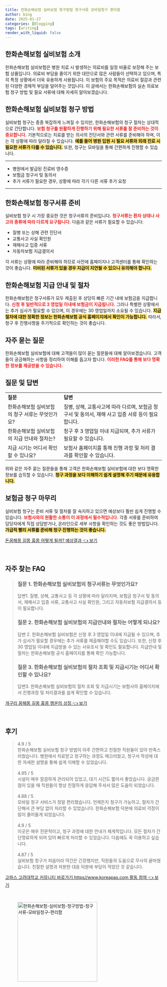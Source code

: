 ```yaml
---
title: 한화손해보험 실비보험 청구방법 청구서류 모바일청구 편리함
author: bing
date: 2025-01-27
categories: [Blogging]
tags: [writing]
render_with_liquid: false
---
```



<h2 id='한화손해보험_실비보험_소개'>한화손해보험 실비보험 소개</h2>

<p>한화손해보험 실비보험은 병원 치료 시 발생하는 의료비를 일정 비율로 보장해 주는 보험 상품입니다. 의료비 부담을 줄이기 위한 대안으로 많은 사람들이 선택하고 있으며, 특히 특정 상황에서 더욱 유용하게 사용됩니다. 이 보험의 주요 목적은 의료비 절감과 관련된 다양한 경제적 부담을 덜어주는 것입니다. 이 글에서는 한화손해보험의 실손 의료보험 청구 방법 및 필요 서류에 대해 자세히 알아보겠습니다.</p>

<h2 id='한화손해보험_실비보험_청구방법'>한화손해보험 실비보험 청구 방법</h2>

<p>실비보험 청구는 종종 복잡하게 느껴질 수 있지만, 한화손해보험의 청구 절차는 상대적으로 간단합니다. <b><span style="color: #ee2323;">보험 청구를 원활하게 진행하기 위해 필요한 서류를 잘 준비하는 것이 중요합니다.</span></b> 기본적으로는 치료를 받는 의사의 진단서와 관련 서류를 준비해야 하며, 이는 각 상황에 따라 달라질 수 있습니다. <b><span style="background-color: #ffe066;">예를 들어 병원 입원 시 필요 서류와 외래 진료 시 필요한 서류가 다를 수 있습니다.</span></b> 또한, 청구는 모바일을 통해 간편하게 진행할 수 있습니다.</p>

<hr />

<ul>
    <li>병원에서 발급된 진료비 영수증</li>
    <li>보험금 청구서 및 동의서</li>
    <li>추가 서류가 필요한 경우, 상황에 따라 각기 다른 서류 추가 요청</li>
</ul>

<hr />

<h2 id='한화손해보험_청구서류_준비'>한화손해보험 청구서류 준비</h2>

<p>실비보험 청구 시 가장 중요한 것은 청구서류의 준비입니다. <b><span style="color: #ee2323;">청구서류는 환자 상태나 사고의 종류에 따라 다르게 요구됩니다.</span></b> 다음과 같은 서류가 필요할 수 있습니다:</p>

<ul>
    <li>질병 또는 상해 관련 진단서</li>
    <li>교통사고 사실 확인원</li>
    <li>재해사고 입증 서류</li>
    <li>자동차보험 지급결의서</li>
</ul>

<p>각 서류는 상황에 따라 준비해야 하므로 사전에 홈페이지나 고객센터를 통해 확인하는 것이 좋습니다. <b><span style="background-color: #ffe066;">미비된 서류가 있을 경우 지급이 지연될 수 있으니 유의해야 합니다.</span></b></p>

<h2 id='한화손해보험_지급안내_및_절차'>한화손해보험 지급 안내 및 절차</h2>

<p>한화손해보험은 청구서류가 모두 제출된 후 상당히 빠른 기간 내에 보험금을 지급합니다. <b><span style="color: #ee2323;">신청 후 일반적으로 3 영업일 이내에 보험금이 지급됩니다.</span></b> 그러나 특별한 상황에서는 추가 심사가 필요할 수 있으며, 이 경우에는 30 영업일까지 소요될 수 있습니다. <b><span style="background-color: #ffe066;">지급 절차에 대한 정확한 정보는 한화손해보험 공식 홈페이지에서 확인이 가능합니다.</span></b> 따라서, 청구 후 진행사항을 주기적으로 확인하는 것이 좋습니다.</p>

<h2 id='자주_묻는_질문'>자주 묻는 질문</h2>

<p>한화손해보험 실비보험에 대해 고객들이 많이 묻는 질문들에 대해 알아보겠습니다. 고객들이 궁금해하는 사항을 정리하여 이해를 돕고자 합니다. <b><span style="color: #ee2323;">이러한 FAQ를 통해 보다 명확한 정보를 제공받을 수 있습니다.</span></b></p>

<h2 id='질문_및_답변'>질문 및 답변</h2>

<table>
    <tr>
        <td><b>질문</b></td>
        <td><b>답변</b></td>
    </tr>
    <tr>
        <td>한화손해보험 실비보험의 청구 서류는 무엇인가요?</td>
        <td>질병, 상해, 교통사고에 따라 다르며, 보험금 청구서 및 동의서, 재해 사고 입증 서류 등이 필요합니다.</td>
    </tr>
    <tr>
        <td>한화손해보험 실비보험의 지급 안내와 절차는?</td>
        <td>청구 후 3 영업일 이내 지급되며, 추가 서류가 필요할 수 있습니다.</td>
    </tr>
    <tr>
        <td>지급 시기는 어디서 확인할 수 있나요?</td>
        <td>보험사 홈페이지를 통해 진행 과정 및 처리 결과를 확인할 수 있습니다.</td>
    </tr>
</table>

<p>위와 같은 자주 묻는 질문들을 통해 고객은 한화손해보험 실비보험에 대한 보다 명확한 정보를 습득할 수 있습니다. <b><span style="background-color: #ffe066;">청구 과정을 보다 이해하기 쉽게 설명해 주기 때문에 유용합니다.</span></b></p>

<h2 id='보험금_청구_마무리'>보험금 청구 마무리</h2>

<p>실비보험 청구는 준비 서류 및 절차를 잘 숙지하고 있으면 예상보다 훨씬 쉽게 진행할 수 있습니다. <b><span style="color: #ee2323;">보험사와의 원활한 소통이 이 과정에서 필수적입니다.</span></b> 각종 서류를 준비하여 담당자에게 직접 상담받거나, 온라인으로 세부 사항을 확인하는 것도 좋은 방법입니다. <b><span style="background-color: #ffe066;">가급적 빨리 서류를 준비해 청구 진행하는 것이 좋습니다.</span></b></p>


<p><a class="click-button" title="돈꿈해몽 길몽 흉몽 어떻게 될까? 예상결과" href="https://aptwhite.github.io/posts/%EB%8F%88%EA%BF%88%ED%95%B4%EB%AA%BD-%EA%B8%B8%EB%AA%BD-%ED%9D%89%EB%AA%BD-%EC%96%B4%EB%96%BB%EA%B2%8C-%EB%90%A0%EA%B9%8C-%EC%98%88%EC%83%81%EA%B2%B0%EA%B3%BC/" rel="dofollow">돈꿈해몽 길몽 흉몽 어떻게 될까? 예상결과 👈 보기</a></p><br>
<h2 id='자주_찾는_FAQ'>자주 찾는 FAQ</h2>
<div itemscope="" itemtype="https://schema.org/FAQPage"> 
<blockquote> 
<div itemscope="" itemprop="mainEntity" itemtype="https://schema.org/Question"> 
<h3 itemprop="name">질문 1. 한화손해보험 실비보험의 청구서류는 무엇인가요?</h3> 
<div itemscope="" itemprop="acceptedAnswer" itemtype="https://schema.org/Answer"> 
<span itemprop="text"> 
<p>답변1. 질병, 상해, 교통사고 등 각 상황에 따라 달라지며, 보험금 청구서 및 동의서, 재해사고 입증 서류, 교통사고 사실 확인원, 그리고 자동차보험 지급결의서 등이 필요합니다.</p> 
</span> 
</div> 
</div> 
<div itemscope="" itemprop="mainEntity" itemtype="https://schema.org/Question"> 
<h3 itemprop="name">질문 2. 한화손해보험 실비보험의 지급안내와 절차는 어떻게 되나요?</h3> 
<div itemscope="" itemprop="acceptedAnswer" itemtype="https://schema.org/Answer"> 
<span itemprop="text"> 
<p>답변 2. 한화손해보험 실비보험은 신청 후 3 영업일 이내에 지급될 수 있으며, 추가 심사가 필요할 경우에는 추가 서류를 제출해야할 수도 있습니다. 또한, 신청 후 30 영업일 이내에 지급받을 수 있는 사유조사 및 확인도 필요합니다. 지급안내 및 절차는 한화손해보험 공식 홈페이지를 통해 확인 가능합니다.</p> 
</span> 
</div> 
</div> 
<div itemscope="" itemprop="mainEntity" itemtype="https://schema.org/Question"> 
<h3 itemprop="name">질문 3. 한화손해보험 실비보험의 절차 조회 및 지급시기는 어디서 확인할 수 있나요?</h3> 
<div itemscope="" itemprop="acceptedAnswer" itemtype="https://schema.org/Answer"> 
<span itemprop="text"> 
<p>답변3. 한화손해보험 실비보험의 절차 조회 및 지급시기는 보험사의 홈페이지에서 진행과정 및 처리결과를 쉽게 확인할 수 있습니다.</p> 
</span> 
</div> 
</div> 
</blockquote> 
</div>
<p><a class="click-button" title="개구리 꿈해몽 길몽 흉몽 행운의 상징" href="https://aptwhite.github.io/posts/%EA%B0%9C%EA%B5%AC%EB%A6%AC-%EA%BF%88%ED%95%B4%EB%AA%BD-%EA%B8%B8%EB%AA%BD-%ED%9D%89%EB%AA%BD-%ED%96%89%EC%9A%B4%EC%9D%98-%EC%83%81%EC%A7%95/" rel="dofollow">개구리 꿈해몽 길몽 흉몽 행운의 상징 👈 보기</a></p><br>
<h2 id='후기'>후기</h2>
<div itemscope itemtype="https://schema.org/Product">
  <blockquote>
  <div itemprop="review" itemscope itemtype="https://schema.org/Review">
      <div itemprop="reviewRating" itemscope itemtype="https://schema.org/Rating"> <span itemprop="ratingValue">4.9</span> / <span itemprop="bestRating">5</span> </div>
      <span itemprop="reviewBody">한화손해보험 실비보험 청구 방법이 아주 간편하고 친절한 직원들이 있어 만족스러웠습니다. 병원에서 치료받고 청구하는 과정도 매끄러웠고, 청구서 작성에 대한 자세한 설명을 통해 쉽게 이해할 수 있었습니다.</span>
  </div>
  <br>
  <div itemprop="review" itemscope itemtype="https://schema.org/Review">
      <div itemprop="reviewRating" itemscope itemtype="https://schema.org/Rating"> <span itemprop="ratingValue">4.95</span> / <span itemprop="bestRating">5</span> </div>
      <span itemprop="reviewBody">시설이 매우 깔끔하게 관리되어 있었고, 대기 시간도 짧아서 좋았습니다. 궁금한 점이 있을 때 직원들이 항상 친절하게 응답해 주셔서 많은 도움이 되었습니다.</span>
  </div>
  <br>
  <div itemprop="review" itemscope itemtype="https://schema.org/Review">
      <div itemprop="reviewRating" itemscope itemtype="https://schema.org/Rating"> <span itemprop="ratingValue">4.88</span> / <span itemprop="bestRating">5</span> </div>
      <span itemprop="reviewBody">모바일 청구 서비스가 정말 편리했습니다. 언제든지 청구가 가능하고, 절차가 간단해서 큰 부담 없이 처리할 수 있었습니다. 한화손해보험 덕분에 의료비 걱정이 많이 줄어들게 되었습니다.</span>
  </div>
  <br>
  <div itemprop="review" itemscope itemtype="https://schema.org/Review">
      <div itemprop="reviewRating" itemscope itemtype="https://schema.org/Rating"> <span itemprop="ratingValue">4.9</span> / <span itemprop="bestRating">5</span> </div>
      <span itemprop="reviewBody">이곳은 매우 전문적이고, 청구 과정에 대한 안내가 체계적입니다. 모든 절차가 간단명료하게 되어 있어 빠르게 처리할 수 있었습니다. 다음에도 꼭 이용하고 싶습니다.</span>
  </div>
  <br>
  <div itemprop="review" itemscope itemtype="https://schema.org/Review">
      <div itemprop="reviewRating" itemscope itemtype="https://schema.org/Rating"> <span itemprop="ratingValue">4.87</span> / <span itemprop="bestRating">5</span> </div>
      <span itemprop="reviewBody">실비보험 청구가 처음이라 약간은 긴장했지만, 직원들의 도움으로 무사히 끝마쳤습니다. 친절한 설명과 차분한 대응 덕분에 부담이 적었던 것 같습니다.</span>
  </div>
  </blockquote>
</div>
<p><a class="click-button" title="고파스 고려대학교 커뮤니티 바로가기 https//www.koreapas.com 활동 참여" href="https://aptwhite.github.io/posts/%EA%B3%A0%ED%8C%8C%EC%8A%A4-%EA%B3%A0%EB%A0%A4%EB%8C%80%ED%95%99%EA%B5%90-%EC%BB%A4%EB%AE%A4%EB%8B%88%ED%8B%B0-%EB%B0%94%EB%A1%9C%EA%B0%80%EA%B8%B0-httpswww.koreapas.com-%ED%99%9C%EB%8F%99-%EC%B0%B8%EC%97%AC/" rel="dofollow">고파스 고려대학교 커뮤니티 바로가기 https//www.koreapas.com 활동 참여 👈 보기</a></p><br>
<figure class="image"><img src="https://aptwhite.github.io/assets/img/thumbnail/한화손해보험-실비보험-청구방법-청구서류-모바일청구-편리함.webp" alt="한화손해보험-실비보험-청구방법-청구서류-모바일청구-편리함" width="256" height="256"></figure>